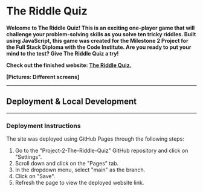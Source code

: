 # The Riddle Quiz

**Welcome to The Riddle Quiz! This is an exciting one-player game that will challenge your problem-solving skills as you solve ten tricky riddles. Built using JavaScript, this game was created for the Milestone 2 Project for the Full Stack Diploma with the Code Institute. Are you ready to put your mind to the test? Give The Riddle Quiz a try!**

**Check out the finished website: [The Riddle Quiz.](https://blignaut24.github.io/Project-2-The-Riddle-Quiz/index.html)**

**[Pictures: Different screens]**



---



## Deployment & Local Development

---



### Deployment Instructions

The site was deployed using GitHub Pages through the following steps:

1. Go to the "Project-2-The-Riddle-Quiz" GitHub repository and click on "Settings".
2. Scroll down and click on the "Pages" tab.
3. In the dropdown menu, select "main" as the branch.
4. Click on "Save".
5. Refresh the page to view the deployed website link.
